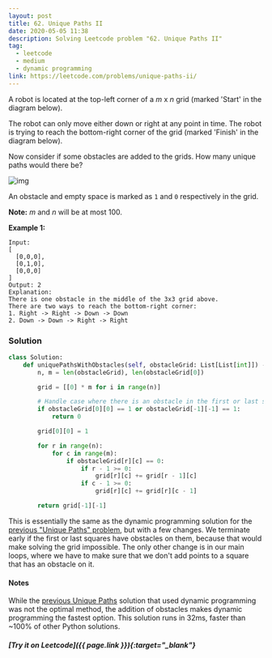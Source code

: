 ```yaml
---
layout: post
title: 62. Unique Paths II
date: 2020-05-05 11:38
description: Solving Leetcode problem "62. Unique Paths II"
tag:
  - leetcode
  - medium
  - dynamic programming
link: https://leetcode.com/problems/unique-paths-ii/
---
```


A robot is located at the top-left corner of a *m* x *n* grid (marked 'Start' in the diagram below).

The robot can only move either down or right at any point in time.  The robot is trying to reach the bottom-right corner of the grid (marked 'Finish' in the diagram below).

Now consider if some obstacles are added to the grids. How many unique paths would there be?

![img](https://assets.leetcode.com/uploads/2018/10/22/robot_maze.png)

An obstacle and empty space is marked as `1` and `0` respectively in the grid.

**Note:** *m* and *n* will be at most 100.

**Example 1:**

```
Input:
[
  [0,0,0],
  [0,1,0],
  [0,0,0]
]
Output: 2
Explanation:
There is one obstacle in the middle of the 3x3 grid above.
There are two ways to reach the bottom-right corner:
1. Right -> Right -> Down -> Down
2. Down -> Down -> Right -> Right
```



### Solution

```python
class Solution:
    def uniquePathsWithObstacles(self, obstacleGrid: List[List[int]]) -> int:
        n, m = len(obstacleGrid), len(obstacleGrid[0])

        grid = [[0] * m for i in range(n)]

        # Handle case where there is an obstacle in the first or last spot
        if obstacleGrid[0][0] == 1 or obstacleGrid[-1][-1] == 1:
            return 0

        grid[0][0] = 1

        for r in range(n):
            for c in range(m):
                if obstacleGrid[r][c] == 0:
                    if r - 1 >= 0:
                        grid[r][c] += grid[r - 1][c]
                    if c - 1 >= 0:
                        grid[r][c] += grid[r][c - 1]

        return grid[-1][-1]
```



This is essentially the same as the dynamic programming solution for the [previous "Unique Paths" problem](/62-Unique-Paths/), but with a few changes. We terminate early if the first or last squares have obstacles on them, because that would make solving the grid impossible. The only other change is in our main loops, where we have to make sure that we don't add points to a square that has an obstacle on it.

#### Notes

While the [previous Unique Paths](/62-Unique-Paths/) solution that used dynamic programming was not the optimal method, the addition of obstacles makes dynamic programming the fastest option. This solution runs in 32ms, faster than ~100% of other Python solutions.



##### [Try it on Leetcode]({{ page.link }}){:target="_blank"}
